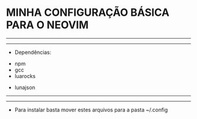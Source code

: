 # MINHA CONFIGURAÇÃO BÁSICA PARA O NEOVIM
---
***

- Dependências:
* npm
* gcc
* luarocks
 - lunajson

 ---
 ***

* Para instalar basta mover estes arquivos para a pasta ~/.config
